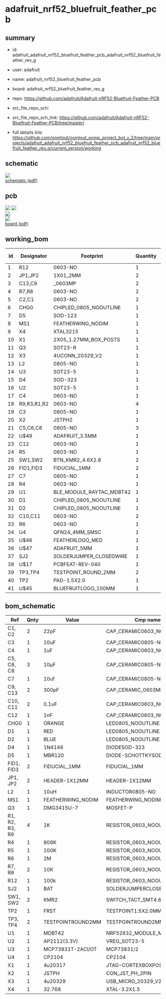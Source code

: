 # adafruit_nrf52_bluefruit_feather_pcb
 
## summary 
* id: adafruit_adafruit_nrf52_bluefruit_feather_pcb_adafruit_nrf52_bluefruit_feather_rev_g
* user: adafruit
* name: adafruit_nrf52_bluefruit_feather_pcb
* board: adafruit_nrf52_bluefruit_feather_rev_g
* repo: https://github.com/adafruit/Adafruit-nRF52-Bluefruit-Feather-PCB



* src_file_repo_sch: 
* src_file_repo_sch_link: https://github.com/adafruit/Adafruit-nRF52-Bluefruit-Feather-PCB/tree/master/
* full details link: https://github.com/oomlout/oomlout_oomp_project_bot_v_2/tree/main/projects/adafruit_adafruit_nrf52_bluefruit_feather_pcb_adafruit_nrf52_bluefruit_feather_rev_g/current_version/working  

## schematic  
![](working_schematic_600.png)  
[schematic (pdf)](working_schematic.pdf)  

## pcb  
![](working_3d_600.png) 
![](working_3d_front_600.png)  
![](working_3d_back_600.png)  
![](working_600.png)  
[board (pdf)](working.pdf)  

## working_bom
| Id | Designator | Footprint | Quantity | Designation | Supplier and ref |  | None | 
| --- | --- | --- | --- | --- | --- | --- | --- | 
| 1 | R12 | 0603-NO | 1 | 100k |  |  | [''] | 
| 2 | JP1,JP2 | 1X01_2MM | 2 |  |  |  | [''] | 
| 3 | C13,C9 | _0603MP | 2 | 300pF |  |  | [''] | 
| 4 | R7,R8 | 0603-NO | 2 | 10K |  |  | [''] | 
| 5 | C2,C1 | 0603-NO | 2 | 22pF |  |  | [''] | 
| 6 | CHG0 | CHIPLED_0805_NOOUTLINE | 1 | ORANGE |  |  | [''] | 
| 7 | D5 | SOD-123 | 1 | MBR120 |  |  | [''] | 
| 8 | MS1 | FEATHERWING_NODIM | 1 | FEATHERWING_NODIM |  |  | [''] | 
| 9 | X4 | XTAL3215 | 1 | 32.768 |  |  | [''] | 
| 10 | X1 | 2X05_1.27MM_BOX_POSTS | 1 | 4u20317 |  |  | [''] | 
| 11 | Q3 | SOT23-R | 1 | DMG3415U-7 |  |  | [''] | 
| 12 | X3 | 4UCONN_20329_V2 | 1 | 4u20329 |  |  | [''] | 
| 13 | L2 | 0805-NO | 1 | 10uH |  |  | [''] | 
| 14 | U3 | SOT23-5 | 1 | MCP73831T-2ACI/OT |  |  | [''] | 
| 15 | D4 | SOD-323 | 1 | 1N4148 |  |  | [''] | 
| 16 | U2 | SOT23-5 | 1 | AP2112(3.3V) |  |  | [''] | 
| 17 | C4 | 0603-NO | 1 | 1uF |  |  | [''] | 
| 18 | R9,R3,R1,R2 | 0603-NO | 4 | 1K |  |  | [''] | 
| 19 | C3 | 0805-NO | 1 | 10uF |  |  | [''] | 
| 20 | X2 | JSTPH2 | 1 | JSTPH |  |  | [''] | 
| 21 | C5,C6,C8 | 0805-NO | 3 | 10µF |  |  | [''] | 
| 22 | U$49 | ADAFRUIT_3.5MM | 1 |  |  |  | [''] | 
| 23 | C12 | 0603-NO | 1 | 1nF |  |  | [''] | 
| 24 | R5 | 0603-NO | 1 | 100K |  |  | [''] | 
| 25 | SW1,SW2 | BTN_KMR2_4.6X2.8 | 2 | KMR2 |  |  | [''] | 
| 26 | FID1,FID3 | FIDUCIAL_1MM | 2 | FIDUCIAL_1MM |  |  | [''] | 
| 27 | C7 | 0805-NO | 1 | 10uf |  |  | [''] | 
| 28 | R4 | 0603-NO | 1 | 806K |  |  | [''] | 
| 29 | U1 | BLE_MODULE_RAYTAC_MDBT42 | 1 | MDBT42 |  |  | [''] | 
| 30 | D1 | CHIPLED_0805_NOOUTLINE | 1 | RED |  |  | [''] | 
| 31 | D2 | CHIPLED_0805_NOOUTLINE | 1 | BLUE |  |  | [''] | 
| 32 | C10,C11 | 0603-NO | 2 | 0.1uF |  |  | [''] | 
| 33 | R6 | 0603-NO | 1 | 2M |  |  | [''] | 
| 34 | U4 | QFN24_4MM_SMSC | 1 | CP2104 |  |  | [''] | 
| 35 | U$46 | FEATHERLOGO_MED | 1 |  |  |  | [''] | 
| 36 | U$47 | ADAFRUIT_5MM | 1 |  |  |  | [''] | 
| 37 | SJ2 | SOLDERJUMPER_CLOSEDWIRE | 1 | BAT |  |  | [''] | 
| 38 | U$17 | PCBFEAT-REV-040 | 1 |  |  |  | [''] | 
| 39 | TP3,TP4 | TESTPOINT_ROUND_2MM | 2 |  |  |  | [''] | 
| 40 | TP2 | PAD-1.5X2.0 | 1 | FRST |  |  | [''] | 
| 41 | U$45 | BLUEFRUITLOGO_100MM | 1 |  |  |  | [''] | 


## bom_schematic
| Ref | Qnty | Value | Cmp name | Footprint | Description | Vendor | DNP | 
| --- | --- | --- | --- | --- | --- | --- | --- | 
| C1, C2 | 2 | 22pF | CAP_CERAMIC0603_NO | working:0603-NO |  |  |  | 
| C3 | 1 | 10uF | CAP_CERAMIC0805-NOOUTLINE | working:0805-NO |  |  |  | 
| C4 | 1 | 1uF | CAP_CERAMIC0603_NO | working:0603-NO |  |  |  | 
| C5, C6, C8 | 3 | 10µF | CAP_CERAMIC0805-NOOUTLINE | working:0805-NO |  |  |  | 
| C7 | 1 | 10uf | CAP_CERAMIC0805-NOOUTLINE | working:0805-NO |  |  |  | 
| C9, C13 | 2 | 300pF | CAP_CERAMIC_0603MP | working:_0603MP |  |  |  | 
| C10, C11 | 2 | 0.1uF | CAP_CERAMIC0603_NO | working:0603-NO |  |  |  | 
| C12 | 1 | 1nF | CAP_CERAMIC0603_NO | working:0603-NO |  |  |  | 
| CHG0 | 1 | ORANGE | LED0805_NOOUTLINE | working:CHIPLED_0805_NOOUTLINE |  |  |  | 
| D1 | 1 | RED | LED0805_NOOUTLINE | working:CHIPLED_0805_NOOUTLINE |  |  |  | 
| D2 | 1 | BLUE | LED0805_NOOUTLINE | working:CHIPLED_0805_NOOUTLINE |  |  |  | 
| D4 | 1 | 1N4148 | DIODESOD-323 | working:SOD-323 |  |  |  | 
| D5 | 1 | MBR120 | DIODE-SCHOTTKYSOD-123 | working:SOD-123 |  |  |  | 
| FID1, FID3 | 2 | FIDUCIAL_1MM | FIDUCIAL_1MM | working:FIDUCIAL_1MM |  |  |  | 
| JP1, JP2 | 2 | HEADER-1X12MM | HEADER-1X12MM | working:1X01_2MM |  |  |  | 
| L2 | 1 | 10uH | INDUCTOR0805-NO | working:0805-NO |  |  |  | 
| MS1 | 1 | FEATHERWING_NODIM | FEATHERWING_NODIM | working:FEATHERWING_NODIM |  |  |  | 
| Q3 | 1 | DMG3415U-7 | MOSFET-P | working:SOT23-R |  |  |  | 
| R1, R2, R3, R9 | 4 | 1K | RESISTOR_0603_NOOUT | working:0603-NO |  |  |  | 
| R4 | 1 | 806K | RESISTOR_0603_NOOUT | working:0603-NO |  |  |  | 
| R5 | 1 | 100K | RESISTOR_0603_NOOUT | working:0603-NO |  |  |  | 
| R6 | 1 | 2M | RESISTOR_0603_NOOUT | working:0603-NO |  |  |  | 
| R7, R8 | 2 | 10K | RESISTOR_0603_NOOUT | working:0603-NO |  |  |  | 
| R12 | 1 | 100k | RESISTOR_0603_NOOUT | working:0603-NO |  |  |  | 
| SJ2 | 1 | BAT | SOLDERJUMPERCLOSED | working:SOLDERJUMPER_CLOSEDWIRE |  |  |  | 
| SW1, SW2 | 2 | KMR2 | SWITCH_TACT_SMT4.6X2.8 | working:BTN_KMR2_4.6X2.8 |  |  |  | 
| TP2 | 1 | FRST | TESTPOINT1.5X2.0MM_NOCREAM | working:PAD-1.5X2.0 |  |  |  | 
| TP3, TP4 | 2 | TESTPOINTROUND2MM | TESTPOINTROUND2MM | working:TESTPOINT_ROUND_2MM |  |  |  | 
| U1 | 1 | MDBT42 | NRF52832_MODULE_MDBT42 | working:BLE_MODULE_RAYTAC_MDBT42 |  |  |  | 
| U2 | 1 | AP2112(3.3V) | VREG_SOT23-5 | working:SOT23-5 |  |  |  | 
| U3 | 1 | MCP73831T-2ACI/OT | MCP73831/2 | working:SOT23-5 |  |  |  | 
| U4 | 1 | CP2104 | CP2104 | working:QFN24_4MM_SMSC |  |  |  | 
| X1 | 1 | 4u20317 | JTAG-CORTEXBOXPOSTS | working:2X05_1.27MM_BOX_POSTS |  |  |  | 
| X2 | 1 | JSTPH | CON_JST_PH_2PIN | working:JSTPH2 |  |  |  | 
| X3 | 1 | 4u20329 | USB_MICRO_20329_V2 | working:4UCONN_20329_V2 |  |  |  | 
| X4 | 1 | 32.768 | XTAL-3.2X1.5 | working:XTAL3215 |  |  |  | 




